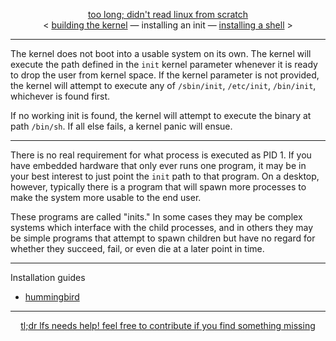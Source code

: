 <p align="center">
  <a href="https://github.com">too long; didn't read linux from scratch</a>
  <br/>
&lt; <a href="https://github.com/comfies/tldrlfs/tree/master/kernel">building the kernel</a> &mdash; installing an init &mdash; <a href="https://github.com/comfies/tldrlfs/tree/master/shells">installing a shell</a> &gt;
</p>

---

The kernel does not boot into a usable system on its own. The kernel will execute the path defined in the `init` kernel parameter whenever it is ready to drop the user from kernel space. If the kernel parameter is not provided, the kernel will attempt to execute any of `/sbin/init`, `/etc/init`, `/bin/init`, whichever is found first.

If no working init is found, the kernel will attempt to execute the binary at path `/bin/sh`. If all else fails, a kernel panic will ensue.

---

There is no real requirement for what process is executed as PID 1. If you have embedded hardware that only ever runs one program, it may be in your best interest to just point the `init` path to that program. On a desktop, however, typically there is a program that will spawn more processes to make the system more usable to the end user.

These programs are called "inits." In some cases they may be complex systems which interface with the child processes, and in others they may be simple programs that attempt to spawn children but have no regard for whether they succeed, fail, or even die at a later point in time.

---

Installation guides

- [hummingbird](https://github.com/comfies/tldrlfs/tree/master/init/hummingbird)

---

<p align="center">
  <a href="https://github.com/comfies/tldrlfs/blob/master/CONTRIBUTING.md">tl;dr lfs needs help! feel free to contribute if you find something missing</a>
</p>
